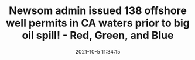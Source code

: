 ---
"title": "Newsom admin issued 138 offshore well permits in CA waters prior to big oil spill! - Red, Green, and Blue"
"date": "2021-10-5 11:34:15"
"feed_name": "GOOGLENEWSDRILLING"
"feed_website": "https://news.google.com/search?q=drilling%2Bincident&hl=en-US&gl=US&ceid=US:en"
"feed_rss": "https://news.google.com/rss/search?q=drilling%2Bincident&hl=en-US&gl=US&ceid=US:en"
"link": "http://redgreenandblue.org/2021/10/05/newsom-admin-issued-138-offshore-well-permits-ca-waters-prior-big-oil-spill/"
"source": "{'href': 'http://redgreenandblue.org', 'title': 'Red, Green, and Blue'}"
"file": "_posts/2021-1-1-4f22cf8899f43a75722248f31a4b7dc409f83596.md"
"accident": "1"
"drilling": "0"
"dead": "0"
"injured": "0"
"arrested": "0"
"place": "unknown place"
"where": "unknown site"
"causes": "unknown"
"place_uri": "unknown place"
---